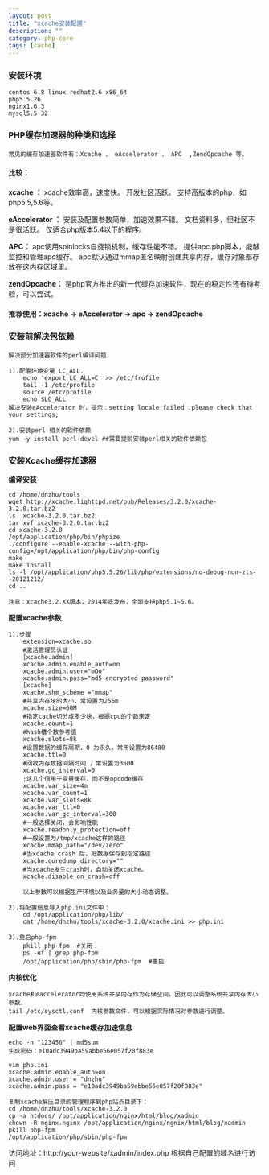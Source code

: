 ```yaml
---
layout: post
title: "xcache安装配置"
description: ""
category: php-core
tags: [cache]
---
```


### 安装环境
    centos 6.8 linux redhat2.6 x86_64 
    php5.5.26
    nginx1.6.3
    mysql5.5.32

### PHP缓存加速器的种类和选择

    常见的缓存加速器软件有：Xcache ， eAccelerator ， APC  ,ZendOpcache 等。

#### 比较：

**xcache ：**
    xcache效率高，速度快。
    开发社区活跃。
    支持高版本的php，如php5.5,5.6等。

**eAccelerator ：**
    安装及配置参数简单，加速效果不错。
    文档资料多，但社区不是很活跃。
    仅适合php版本5.4以下的程序。

**APC：**
    apc使用spinlocks自旋锁机制，缓存性能不错。
    提供apc.php脚本，能够监控和管理apc缓存。
    apc默认通过mmap匿名映射创建共享内存，缓存对象都存放在这内存区域里。

**zendOpcache：**
    是php官方推出的新一代缓存加速软件，现在的稳定性还有待考验，可以尝试。

#### 推荐使用：xcache -> eAccelerator -> apc -> zendOpcache

### 安装前解决包依赖

    解决部分加速器软件的perl编译问题

    1).配置环境变量 LC_ALL.
        echo 'export LC_ALL=C' >> /etc/frofile
        tail -1 /etc/profile
        source /etc/profile
        echo $LC_ALL
    解决安装eAccelerator 时，提示：setting locale failed .please check that your settings;

    2).安装perl 相关的软件依赖
    yum -y install perl-devel ##需要提前安装perl相关的软件依赖包



### 安装Xcache缓存加速器
**编译安装**

    cd /home/dnzhu/tools
    wget http://xcache.lighttpd.net/pub/Releases/3.2.0/xcache-3.2.0.tar.bz2
    ls  xcache-3.2.0.tar.bz2
    tar xvf xcache-3.2.0.tar.bz2
    cd xcache-3.2.0
    /opt/application/php/bin/phpize
    ./configure --enable-xcache --with-php-config=/opt/application/php/bin/php-config
    make
    make install
    ls -l /opt/application/php5.5.26/lib/php/extensions/no-debug-non-zts--20121212/
    cd ..

    注意：xcache3.2.XX版本，2014年底发布，全面支持php5.1~5.6。



**配置xcache参数**

    1).步骤
        extension=xcache.so
        #激活管理员认证
        [xcache.admin]
        xcache.admin.enable_auth=on
        xcache.admin.user="mOo"
        xcache.admin.pass="md5 encrypted password"
        [xcache]
        xcache.shm_scheme ="mmap"
        #共享内存块的大小，常设置为256m
        xcache.size=60M
        #指定cache切分成多少块，根据cpu的个数来定
        xcache.count=1
        #hash槽个数参考值
        xcache.slots=8k
        #设置数据的缓存周期，0 为永久，常用设置为86400
        xcache.ttl=0
        #回收内存数据间隔时间 ，常设置为3600
        xcache.gc_interval=0
        ;这几个值用于变量缓存，而不是opcode缓存
        xcache.var_size=4m
        xcache.var_count=1
        xcache.var_slots=8k
        xcache.var_ttl=0
        xcache.var_gc_interval=300
        #一般选择关闭，会影响性能
        xcache.readonly_protection=off
        #一般设置为/tmp/xcache这样的路径
        xcache.mmap_path="/dev/zero"
        #当xcache crash 后，把数据保存到指定路径
        xcache.coredump_directory=""
        #当xcache发生crash时，自动关闭xcache。
        xcache.disable_on_crash=off

        以上参数可以根据生产环境以及业务量的大小动态调整。

    2).将配置信息导入php.ini文件中：
        cd /opt/application/php/lib/
        cat /home/dnzhu/tools/xcache-3.2.0/xcache.ini >> php.ini
    
    3).重启php-fpm
        pkill php-fpm  #关闭
        ps -ef | grep php-fpm
        /opt/application/php/sbin/php-fpm  #重启

**内核优化**

    xcache和eaccelerator均使用系统共享内存作为存储空间，因此可以调整系统共享内存大小参数。
    tail /etc/sysctl.conf  内核参数文件，可以根据实际情况对参数进行调整。

    
**配置web界面查看xcache缓存加速信息**

    echo -n "123456" | md5sum
    生成密码：e10adc3949ba59abbe56e057f20f883e

    vim php.ini
    xcache.admin.enable_auth=on
    xcache.admin.user = "dnzhu"
    xcache.admin.pass = "e10adc3949ba59abbe56e057f20f883e"

    复制xcache解压目录的管理程序到php站点目录下：
    cd /home/dnzhu/tools/xcache-3.2.0
    cp -a htdocs/ /opt/application/nginx/html/blog/xadmin
    chown -R nginx.nginx /opt/application/nginx/ngnix/html/blog/xadmin
    pkill php-fpm
    /opt/application/php/sbin/php-fpm

访问地址：http://your-website/xadmin/index.php   根据自己配置的域名进行访问








 


